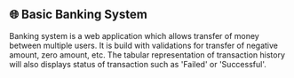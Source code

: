 ## :globe_with_meridians: Basic Banking System


Banking system is a web application which allows transfer of money between multiple users. It is build with validations for transfer of negative amount, zero amount, etc. The tabular representation of transaction history will also displays status of transaction such as 'Failed' or 'Successful'.
